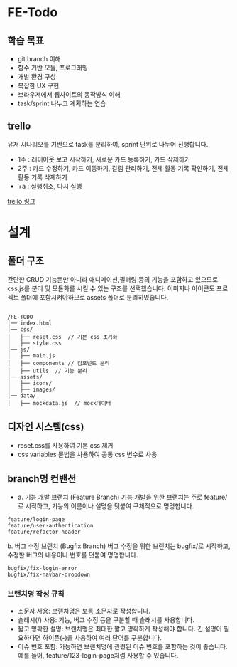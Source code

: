 # FE-Todo

## 학습 목표

- git branch 이해
- 함수 기반 모듈, 프로그래밍
- 개발 환경 구성
- 복잡한 UX 구현
- 브라우저에서 웹사이트의 동작방식 이해
- task/sprint 나누고 계획하는 연습

## trello

유저 시나리오를 기반으로 task를 분리하여, sprint 단위로 나누어 진행합니다.

- 1주 : 레이아웃 보고 시작하기, 새로운 카드 등록하기, 카드 삭제하기
- 2주 : 카드 수정하기, 카드 이동하기, 칼럼 관리하기, 전체 활동 기록 확인하기, 전체 활동 기록 삭제하기
- +a : 실행취소, 다시 실행

[trello 링크](https://trello.com/invite/b/67c68babd9a1af4b5516d24b/ATTI7ba27d245056ee657df8fe675231c998CE45F5BE/todo-project)

# 설계

## 폴더 구조

간단한 CRUD 기능뿐만 아니라 애니메이션,필터링 등의 기능을 포함하고 있으므로
css,js를 분리 및 모듈화를 시킬 수 있는 구조를 선택했습니다.
이미지나 아이콘도 프로젝트 폴더에 포함시켜야하므로 assets 폴더로 분리히였습니다.

```

/FE-TODO
│── index.html
│── css/
│   ├── reset.css  // 기본 css 초기화
│   ├── style.css
│── js/
│   ├── main.js
│   ├── components // 컴포넌트 분리
│   ├── utils  // 기능 분리
│── assets/
│   ├── icons/
│   ├── images/
│── data/
│   ├── mockdata.js  // mock데이터

```

## 디자인 시스템(css)

- reset.css를 사용하여 기본 css 제거
- css variables 문법을 사용하여 공통 css 변수로 사용

## branch명 컨밴션

- a. 기능 개발 브랜치 (Feature Branch)
  기능 개발을 위한 브랜치는 주로 feature/로 시작하고, 기능의 이름이나 설명을 덧붙여 구체적으로 명명합니다.

```
feature/login-page
feature/user-authentication
feature/refactor-header
```

b. 버그 수정 브랜치 (Bugfix Branch)
버그 수정을 위한 브랜치는 bugfix/로 시작하고, 수정할 버그의 내용이나 번호를 덧붙여 명명합니다.

```
bugfix/fix-login-error
bugfix/fix-navbar-dropdown
```

### 브랜치명 작성 규칙

- 소문자 사용: 브랜치명은 보통 소문자로 작성합니다.
- 슬래시(/) 사용: 기능, 버그 수정 등을 구분할 때 슬래시를 사용합니다.
- 짧고 명확한 설명: 브랜치명은 최대한 짧고 명확하게 작성해야 합니다. 긴 설명이 필요하다면 하이픈(-)을 사용하여 여러 단어를 구분합니다.
- 이슈 번호 포함: 가능하면 브랜치명에 관련된 이슈 번호를 포함하는 것이 좋습니다. 예를 들어, feature/123-login-page처럼 사용할 수 있습니다.
